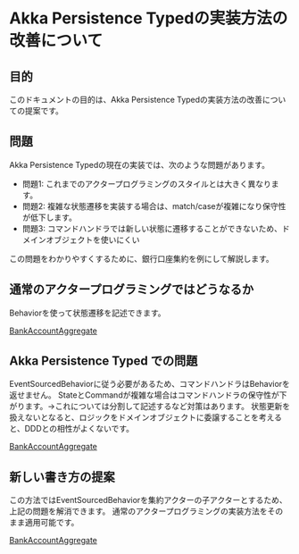 # Akka Persistence Typedの実装方法の改善について

## 目的

このドキュメントの目的は、Akka Persistence Typedの実装方法の改善についての提案です。

## 問題

Akka Persistence Typedの現在の実装では、次のような問題があります。

- 問題1: これまでのアクタープログラミングのスタイルとは大きく異なります。
- 問題2: 複雑な状態遷移を実装する場合は、match/caseが複雑になり保守性が低下します。
- 問題3: コマンドハンドラでは新しい状態に遷移することができないため、ドメインオブジェクトを使いにくい

この問題をわかりやすくするために、銀行口座集約を例にして解説します。

## 通常のアクタープログラミングではどうなるか

Behaviorを使って状態遷移を記述できます。

[BankAccountAggregate](https://github.com/j5ik2o/akka-at-least-once-delivery/blob/main/src/main/scala/example/persistence/styleInMemory/BankAccountAggregate.scala)


## Akka Persistence Typed での問題

EventSourcedBehaviorに従う必要があるため、コマンドハンドラはBehaviorを返せません。
StateとCommandが複雑な場合はコマンドハンドラの保守性が下がります。→これについては分割して記述するなど対策はあります。
状態更新を扱えないとなると、ロジックをドメインオブジェクトに委譲することを考えると、DDDとの相性がよくないです。

[BankAccountAggregate](https://github.com/j5ik2o/akka-at-least-once-delivery/blob/main/src/main/scala/example/persistence/styleDefault/BankAccountAggregate.scala)


## 新しい書き方の提案

この方法ではEventSourcedBehaviorを集約アクターの子アクターとするため、上記の問題を解消できます。
通常のアクタープログラミングの実装方法をそのまま適用可能です。

[BankAccountAggregate](https://github.com/j5ik2o/akka-at-least-once-delivery/blob/main/src/main/scala/example/persistence/styleEffector/BankAccountAggregate.scala)